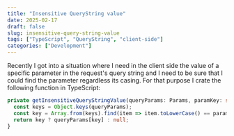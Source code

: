 ```yaml
---
title: "Insensitive QueryString value"
date: 2025-02-17
draft: false
slug: insensitive-query-string-value
tags: ["TypeScript", "QueryString", "client-side"]
categories: ["Development"]
---
```

Recently I got into a situation where I need in the client side the value of a specific parameter in the request's query string and I need to be sure that I could find the parameter regardless its casing. For that purpose I crate the following function in TypeScript:

``` TypeScript
private getInsensitiveQueryStringValue(queryParams: Params, paramKey: string): string {
  const keys = Object.keys(queryParams);
  const key = Array.from(keys).find(item => item.toLowerCase() == paramKey.toLowerCase());
  return key ? queryParams[key] : null;
}
```
